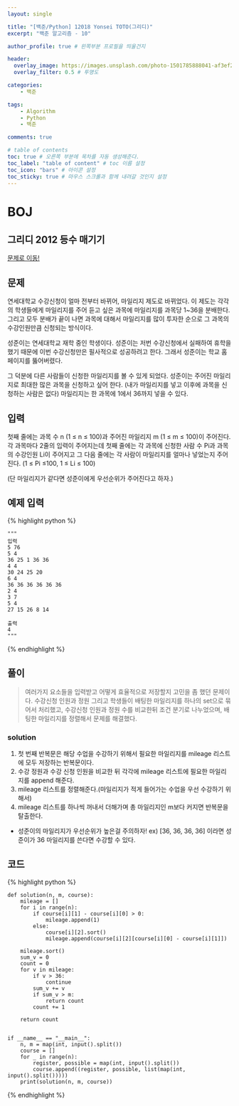 ```yaml
---
layout: single

title: "[백준/Python] 12018 Yonsei TOTO(그리디)"
excerpt: "백준 알고리즘 - 10"

author_profile: true # 왼쪽부분 프로필을 띄울건지

header:
  overlay_image: https://images.unsplash.com/photo-1501785888041-af3ef285b470?ixlib=rb-1.2.1&ixid=eyJhcHBfaWQiOjEyMDd9&auto=format&fit=crop&w=1350&q=80
  overlay_filter: 0.5 # 투명도

categories:
    - 백준

tags: 
    - Algorithm
    - Python
    - 백준

comments: true

# table of contents
toc: true # 오른쪽 부분에 목차를 자동 생성해준다.
toc_label: "table of content" # toc 이름 설정
toc_icon: "bars" # 아이콘 설정
toc_sticky: true # 마우스 스크롤과 함께 내려갈 것인지 설정
---
```

# BOJ

## 그리디 2012 등수 매기기
[문제로 이동!](https://www.acmicpc.net/problem/12018)

## 문제

연세대학교 수강신청이 얼마 전부터 바뀌어, 마일리지 제도로 바뀌었다. 이 제도는 각각의 학생들에게 마일리지를 주어 듣고 싶은 과목에 마일리지를 과목당 1~36을 분배한다. 그리고 모두 분배가 끝이 나면 과목에 대해서 마일리지를 많이 투자한 순으로 그 과목의 수강인원만큼 신청되는 방식이다.

성준이는 연세대학교 재학 중인 학생이다. 성준이는 저번 수강신청에서 실패하여 휴학을 했기 때문에 이번 수강신청만은 필사적으로 성공하려고 한다. 그래서 성준이는 학교 홈페이지를 뚫어버렸다.

그 덕분에 다른 사람들이 신청한 마일리지를 볼 수 있게 되었다. 성준이는 주어진 마일리지로 최대한 많은 과목을 신청하고 싶어 한다. (내가 마일리지를 넣고 이후에 과목을 신청하는 사람은 없다) 마일리지는 한 과목에 1에서 36까지 넣을 수 있다.

## 입력

첫째 줄에는 과목 수 n (1 ≤ n ≤ 100)과 주어진 마일리지 m (1 ≤ m ≤ 100)이 주어진다. 각 과목마다 2줄의 입력이 주어지는데 첫째 줄에는 각 과목에 신청한 사람 수 Pi과 과목의 수강인원 Li이 주어지고 그 다음 줄에는 각 사람이 마일리지를 얼마나 넣었는지 주어진다. (1 ≤ Pi ≤100, 1 ≤ Li ≤ 100)

(단 마일리지가 같다면 성준이에게 우선순위가 주어진다고 하자.)

## 예제 입력

{% highlight python %}

    """
    입력
    5 76
    5 4 
    36 25 1 36 36
    4 4
    30 24 25 20
    6 4
    36 36 36 36 36 36
    2 4
    3 7
    5 4
    27 15 26 8 14
    
    출력
    4
    """

{% endhighlight %}

## 풀이
> 여러가지 요소들을 입력받고 어떻게 효율적으로 저장할지 고민을 좀 했던 문제이다. 수강신청 인원과 정원 그리고 학생들이 배팅한 마일리지를 하나의 set으로 묶어서 처리했고, 
> 수강신청 인원과 정원 수를 비교한뒤 조건 분기로 나누었으며, 배팅한 마일리지를 정렬해서 문제를 해결했다.

### solution
1. 첫 번째 반복문은 해당 수업을 수강하기 위해서 필요한 마일리지를 mileage 리스트에 모두 저장하는 반복문이다.
2. 수강 정원과 수강 신청 인원을 비교한 뒤 각각에 mileage 리스트에 필요한 마일리지를 append 해준다.
3. mileage 리스트를 정렬해준다.(마일리지가 적게 들어가는 수업을 우선 수강하기 위해서)
4. mileage 리스트를 하나씩 꺼내서 더해가며 총 마일리지인 m보다 커지면 반복문을 탈출한다.
* 성준이의 마일리지가 우선순위가 높은걸 주의하자! ex) [36, 36, 36, 36] 이라면 성준이가 36 마일리지를 쓴다면 수강할 수 있다.

## 코드

{% highlight python %}

    def solution(n, m, course):
        mileage = []
        for i in range(n):
            if course[i][1] - course[i][0] > 0:
                mileage.append(1)
            else:
                course[i][2].sort()
                mileage.append(course[i][2][course[i][0] - course[i][1]])
    
        mileage.sort()
        sum_v = 0
        count = 0
        for v in mileage:
            if v > 36:
                continue
            sum_v += v
            if sum_v > m:
                return count
            count += 1
    
        return count
    
    
    if __name__ == "__main__":
        n, m = map(int, input().split())
        course = []
        for _ in range(n):
            register, possible = map(int, input().split())
            course.append((register, possible, list(map(int, input().split()))))
        print(solution(n, m, course))
{% endhighlight %}